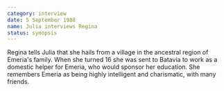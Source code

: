 ```yaml
---
category: interview
date: 5 September 1988
name: Julia interviews Regina
status: synopsis
---
```

Regina tells Julia that she hails from a village in the ancestral region of Emeria's family. When she turned 16 she was sent to Batavia to work as a domestic helper for Emeria, who would sponsor her education. She remembers Emeria as being highly intelligent and charismatic, with many friends.  
